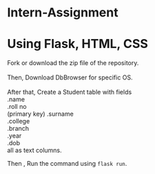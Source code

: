 # Intern-Assignment

# Using Flask, HTML, CSS

Fork or download the zip file of the repository. <br><br>
Then, Download DbBrowser for specific OS. <br><br>
After that, Create a Student table with fields <br>
.name <br>
.roll no <br>(primary key)
.surname <br>
.college <br>
.branch <br>
.year <br>
.dob <br>
all as text columns. <br>

Then , Run the command using `flask run`.
